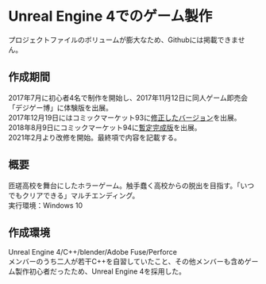 # Unreal Engine 4でのゲーム製作
プロジェクトファイルのボリュームが膨大なため、Githubには掲載できません。  

## 作成期間
2017年7月に初心者4名で制作を開始し、2017年11月12日に同人ゲーム即売会「デジゲー博」に体験版を出展。  
2017年12月19日にはコミックマーケット93に[修正したバージョン](https://twitter.com/Idola_Soft/status/956888647109758976?s=20)を出展。  
2018年8月9日にコミックマーケット94に[暫定完成版](https://twitter.com/Idola_Soft/status/1027560242693857280?s=20)を出展。  
2021年2月より改修を開始。最終項で内容を記載する。  

## 概要
匝瑳高校を舞台にしたホラーゲーム。触手蠢く高校からの脱出を目指す。「いつでもクリアできる」マルチエンディング。  
実行環境：Windows 10  

## 作成環境
Unreal Engine 4/C++/blender/Adobe Fuse/Perforce  
メンバーのうち二人が若干C++を自習していたこと、その他メンバーも含めゲーム製作初心者だったため、Unreal Engine 4を採用した。  
